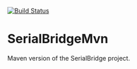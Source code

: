 [![Build Status](https://travis-ci.org/magic-mouse/SerialBridgeMvn.svg?branch=master)](https://travis-ci.org/magic-mouse/SerialBridgeMvn)

# SerialBridgeMvn
Maven version of the SerialBridge project.
